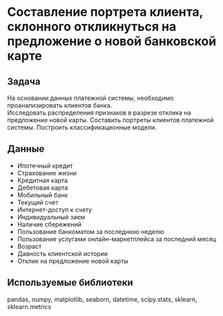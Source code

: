 # Cоставление портрета клиента, склонного откликнуться на предложение о новой банковской карте 

## Задача

На основании данных платежной системы, необходимо проанализировать клиентов банка.  
Исследовать распределения признаков в разрезе  отклика на предложение новой карты. Составить портреты клиентов платежной системы. 
Построить классификационные модели.


## Данные

* Ипотечный кредит
* Страхование жизни
* Кредитная карта
* Дебетовая карта
* Мобильный банк
* Текущий счет
* Интернет-доступ к счету
* Индивидуальный заем
* Наличие сбережений
* Пользование банкоматом за последнюю неделю
* Пользование услугами онлайн-маркетплейса за последний месяц
* Возраст
* Давность клиентской истории
* Отклик на предложение новой карты


## Используемые библиотеки

pandas, numpy, matplotlib, seaborn, datetime, scipy.stats, sklearn, sklearn.metrics
